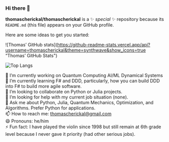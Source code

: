 ### Hi there 👋


**thomascherickal/thomascherickal** is a ✨ _special_ ✨ repository because its `README.md` (this file) appears on your GitHub profile.

Here are some ideas to get you started:

![Thomas’ GitHub stats](https://github-readme-stats.vercel.app/api?username=thomascherickal&theme=synthwave&show_icons=true “Thomas’ GitHub Stats")

![Top Langs](https://github-readme-stats.vercel.app/api/top-langs/?username=thomascherickal&theme=synthwave "Thomas’ Top Languages Card")

🔭 I’m currently working on Quantum Computing AI/ML Dynamical Systems <br>
🌱 I’m currently learning F# and DDD, particularly, how you can build DDD into F# to build more agile software. <br>
👯 I’m looking to collaborate on Python or Julia projects. <br>
🤔 I’m looking for help with my current job situation (none). <br>
💬 Ask me about Python, Julia, Quantum Mechanics, Optimization, and Algorithms. Prefer Python for applications. <br>
📫 How to reach me: thomascherickal@gmail.com <br>
😄 Pronouns: he/him <br>
⚡  Fun fact: I have played the violin since 1998 but still remain at 6th grade level because I never gave it priority (had other serious jobs). <br> 


